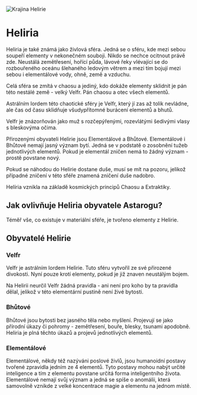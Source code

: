 ![Krajina Helirie](heliria.png)

# Heliria

Heliria je také známá jako živlová sféra. Jedná se o sféru, kde mezi sebou soupeří elementy v nekonečném souboji. Nikdo se nechce ocitnout právě zde. Neustálá zemětřesení, hořící půda, lávové řeky vlévající se do rozbouřeného oceánu šlehaného ledovým větrem a mezi tím bojují mezi sebou i elementálové vody, ohně, země a vzduchu.

Celá sféra se zmítá v chaosu a jediný, kdo dokáže elementy sklidnit je pán této nestálé země - velký Velfr. Pán chaosu a otec všech elementů.

Astrálním lordem této chaotické sféry je Velfr, který jí zas až tolik nevládne, ale čas od času sklidňuje všudypřítomné burácení elementů a bhutů.

Velfr je znázorňován jako muž s rozčepýřenými, rozevlátými šedivými vlasy s bleskovýma očima.

Přirozenými obyvateli Helirie jsou Elementálové a Bhůtové.
Elementálové i Bhůtové nemají jasný význam bytí. Jedná se v podstatě o zosobnění tužeb jednotlivých elementů. Pokud je elementál zničen nemá to žádný význam - prostě povstane nový.

Pokud se náhodou do Helirie dostane duše, musí se mít na pozoru, jelikož případné zničení v této sféře znamená zničení duše nadobro.

Helíria vznikla na základě kosmických principů Chaosu a Extraktiky.

## Jak ovlivňuje Heliria obyvatele Astarogu?

Téměř vše, co existuje v materiální sféře, je tvořeno elementy z Helirie.

## Obyvatelé Helirie

### Velfr

Velfr je astrálním lordem Helirie. Tuto sféru vytvořil ze své přirozené divokosti. Nyní pouze krotí elementy, pokud je již znaven neustálým bojem.

Na Helirii neurčil Velfr žádná pravidla - ani není pro koho by ta pravidla dělal, jelikož v této elementární pustině není živé bytosti.

### Bhůtové

Bhůtové jsou bytosti bez jasného těla nebo myšlení. Projevují se jako přírodní úkazy či pohromy - zemětřesení, bouře, blesky, tsunami apodobně. Heliria je plná těchto úkazů a projevů jednotlivých elementů.

### Elementálové

Elementálové, někdy též nazýváni poslové živlů, jsou humanoidní postavy tvořené zpravidla jedním ze 4 elementů. Tyto postavy mohou nabýt určité inteligence a tím z elementu povstane určitá forma inteligentního života. Elementálové nemají svůj význam a jedná se spíše o anomálii, která samovolně vznikde z velké koncentrace magie a elementu na jednom místě.
